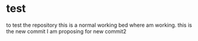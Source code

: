 # test
to test  the repository
this is a normal working bed where  am working.
this is the new commit I am proposing for new commit2

